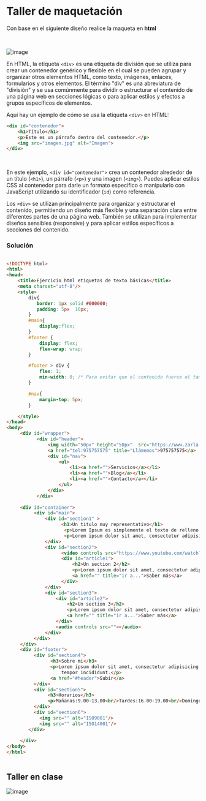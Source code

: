 # Taller de maquetación

Con base en el siguiente diseño realice la maqueta en **html**

<br>

![image](https://github.com/crodrigr/diseno-web-avanzado-uts-2023-02/assets/31961588/94b67cc7-6424-42d0-b6e1-bbad9c6ecaae)

En HTML, la etiqueta `<div>` es una etiqueta de división que se utiliza para crear un contenedor genérico y flexible en el cual se pueden agrupar y organizar otros elementos HTML, como texto, imágenes, enlaces, formularios y otros elementos. El término "div" es una abreviatura de "división" y se usa comúnmente para dividir o estructurar el contenido de una página web en secciones lógicas o para aplicar estilos y efectos a grupos específicos de elementos.

Aquí hay un ejemplo de cómo se usa la etiqueta `<div>` en HTML:

```html
<div id="contenedor">
    <h1>Título</h1>
    <p>Este es un párrafo dentro del contenedor.</p>
    <img src="imagen.jpg" alt="Imagen">
</div>
```

<br>

En este ejemplo, `<div id="contenedor">` crea un contenedor alrededor de un título (`<h1>`), un párrafo (`<p>`) y una imagen (`<img>`). Puedes aplicar estilos CSS al contenedor para darle un formato específico o manipularlo con JavaScript utilizando su identificador (`id`) como referencia.

Los `<div>` se utilizan principalmente para organizar y estructurar el contenido, permitiendo un diseño más flexible y una separación clara entre diferentes partes de una página web. También se utilizan para implementar diseños sensibles (responsive) y para aplicar estilos específicos a secciones del contenido.

### Solución 

```html

<!DOCTYPE html>
<html>
<head>
	<title>Ejercicio html etiquetas de texto básicas</title>
	<meta charset="utf-8"/>
	<style>
		div{
		   border: 1px solid #000000;	
		   padding: 5px  10px;
		}
		#main{
			display:flex;
		}
		#footer {
			display: flex;
			flex-wrap: wrap;
		}

		#footer > div {
			flex: 1;
			min-width: 0; /* Para evitar que el contenido fuerce el tamaño de la sección */
		}

		#nav{
			margin-top: 5px;
		}

	</style>
</head>
<body>
     <div id="wrapper">
           <div id="header">
               <img width="50px" height="50px"  src="https://www.zarla.com/images/zarla-redata-1x1-2400x2400-20211214-qcmpq7w86rx4wybrffy9.png?crop=1:1,smart&width=250&dpr=2" alt="logotipo"/>
			   <a href="tel:975757575" title="Llámemos">975757575</a>
			   <div id="nav">
				   <ul>
					   <li><a href="">Servicios</a></li>
					   <li><a href="">Blog</a></li>
					   <li><a href="">Contacto</a></li>
				   </ul>
			   </div>
		   </div>
	
	 <div id="container">
          <div id="main">
              <div id="section1" >
                    <h1>Un titulo muy representativo</h1>
					 <p>Lorem Ipsum es simplemente el texto de relleno de las imprentas y archivos de texto. Lorem Ipsum ha sido el texto de relleno estándar de las industrias desde el año 1500, cuando un impresor (N. del T. persona que se dedica a la imprenta) desconocido usó una galería de textos y los mezcló de tal manera que logró hacer un libro de textos especimen. No sólo sobrevivió 500 años, sino que tambien ingresó como texto de relleno en documentos electrónicos, quedando esencialmente igual al original. Fue popularizado en los 60s con la creación de las hojas "Letraset", las cuales contenian pasajes de Lorem Ipsum, y más recientemente con software de autoedición, como por ejemplo Aldus PageMaker, el cual incluye versiones de Lorem Ipsum.</p>
					 <p>Lorem ipsum dolor sit amet, consectetur adipisicing elit, sed do eiusmod tempor incididunt ut labore et dolore magna aliqua.</p>
			  </div>
			  <div id="section2">
				    <video controls src="https://www.youtube.com/watch?v=grScJAcO45g"></video>
					<div id="article1">
						<h2>Un section 2</h2>
						<p>Lorem ipsum dolor sit amet, consectetur adipisicing elit.</p>
						<a href="" title="ir a...">Saber más</a>
					</div>
			  </div>
			  <div id="section3">
				  <div id="article2">
					  <h2>Un section 3</h2>
					  <p>Lorem ipsum dolor sit amet, consectetur adipisicing elit.</p>
					  <a href="" title="ir a...">Saber más</a>
				  </div>
				  <audio controls src=""></audio>
			  </div>
		  </div>
	 </div>
	 <div id="footer">
		  <div id="section4">
                <h3>Sobre mi</h3>			   
				<p>Lorem ipsum dolor sit amet, consectetur adipisicing elit, sed do eiusmod
					tempor incididunt.</p>
				<a href="#header">Subir</a>
		  </div>
		  <div id="section5">
               <h3>Horarios</h3>
			   <p>Mañanas:9.00-13.00<br/>Tardes:16.00-19.00<br/>Domingo cerrado.</p>
		  </div>
		  <div id="section6">
			<img src="" alt="ISO9001"/>
			<img src="" alt="ISO14001"/>
		</div>
		 
	 </div>
</body>
</html>



```


## Taller en clase 

![image](https://github.com/crodrigr/diseno-web-avanzado-uts-2023-02/assets/31961588/9b8fc6cf-b1b3-4938-837e-e3bd00729148)

